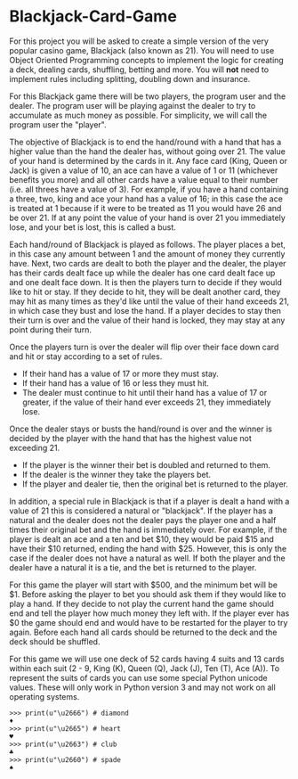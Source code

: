 
# Blackjack-Card-Game


For this project you will be asked to create a simple version of the very popular casino game, Blackjack (also known as 21). You will need to use Object Oriented Programming concepts to implement the logic for creating a deck, dealing cards, shuffling, betting and more. You will **not** need to implement rules including splitting, doubling down and insurance.

For this Blackjack game there will be two players, the program user and the dealer. The program user will be playing against the dealer to try to accumulate as much money as possible. For simplicity, we will call the program user the "player".

The objective of Blackjack is to end the hand/round with a hand that has a higher value than the hand the dealer has, without going over 21. The value of your hand is determined by the cards in it. Any face card (King, Queen or Jack) is given a value of 10, an ace can have a value of 1 or 11 (whichever benefits you more) and all other cards have a value equal to their number (i.e. all threes have a value of 3). For example, if you have a hand containing a three, two, king and ace your hand has a value of 16; in this case the ace is treated at 1 because if it were to be treated as 11 you would have 26 and be over 21. If at any point the value of your hand is over 21 you immediately lose, and your bet is lost, this is called a bust.

Each hand/round of Blackjack is played as follows. The player places a bet, in this case any amount between 1 and the amount of money they currently have. Next, two cards are dealt to both the player and the dealer, the player has their cards dealt face up while the dealer has one card dealt face up and one dealt face down. It is then the players turn to decide if they would like to hit or stay. If they decide to hit, they will be dealt another card, they may hit as many times as they'd like until the value of their hand exceeds 21, in which case they bust and lose the hand. If a player decides to stay then their turn is over and the value of their hand is locked, they may stay at any point during their turn.

Once the players turn is over the dealer will flip over their face down card and hit or stay according to a set of rules.

* If their hand has a value of 17 or more they must stay.
* If their hand has a value of 16 or less they must hit.
* The dealer must continue to hit until their hand has a value of 17 or greater, if the value of their hand ever exceeds 21, they immediately lose.

Once the dealer stays or busts the hand/round is over and the winner is decided by the player with the hand that has the highest value not exceeding 21.

* If the player is the winner their bet is doubled and returned to them.
* If the dealer is the winner they take the players bet.
* If the player and dealer tie, then the original bet is returned to the player.

In addition, a special rule in Blackjack is that if a player is dealt a hand with a value of 21 this is considered a natural or "blackjack". If the player has a natural and the dealer does not the dealer pays the player one and a half times their original bet and the hand is immediately over. For example, if the player is dealt an ace and a ten and bet $10, they would be paid $15 and have their $10 returned, ending the hand with $25. However, this is only the case if the dealer does not have a natural as well. If both the player and the dealer have a natural it is a tie, and the bet is returned to the player.

For this game the player will start with $500, and the minimum bet will be $1. Before asking the player to bet you should ask them if they would like to play a hand. If they decide to not play the current hand the game should end and tell the player how much money they left with. If the player ever has $0 the game should end and would have to be restarted for the player to try again. Before each hand all cards should be returned to the deck and the deck should be shuffled.

For this game we will use one deck of 52 cards having 4 suits and 13 cards within each suit (2 - 9, King (K), Queen (Q), Jack (J), Ten (T), Ace (A)). To represent the suits of cards you can use some special Python unicode values. These will only work in Python version 3 and may not work on all operating systems.

```
>>> print(u"\u2666") # diamond
♦
>>> print(u"\u2665") # heart
♥
>>> print(u"\u2663") # club
♣
>>> print(u"\u2660") # spade
♠
```

